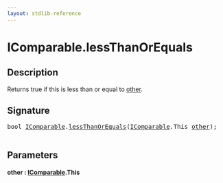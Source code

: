 ```yaml
---
layout: stdlib-reference
---
```


# IComparable\.lessThanOrEquals

## Description

Returns true if <span class='code'>this</span> is less than or equal to <span class='code'><a href="lessthanorequals-48a.html#decl-other" class="code_param">other</a></span>.




## Signature 

<pre>
<span class="code_keyword">bool</span> <a href="index.html" class="code_type">IComparable</a>.<a href="lessthanorequals-48a.html">lessThanOrEquals</a>(<a href="index.html" class="code_type">IComparable</a>.<span class="code_keyword">This</span> <a href="lessthanorequals-48a.html#decl-other" class="code_param">other</a>);

</pre>

## Parameters

####  <a id="decl-other"></a>other  : [IComparable](index)\.This

